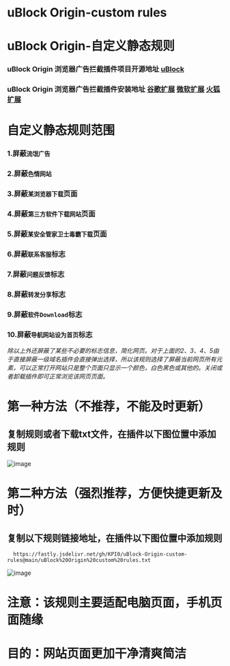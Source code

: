 # uBlock Origin-custom rules  
# uBlock Origin-自定义静态规则  
### uBlock Origin 浏览器广告拦截插件项目开源地址 [uBlock](https://github.com/gorhill/uBlock/)
### uBlock Origin 浏览器广告拦截插件安装地址    [谷歌扩展](https://chrome.google.com/webstore/detail/ublock-origin/cjpalhdlnbpafiamejdnhcphjbkeiagm/)    [微软扩展](https://microsoftedge.microsoft.com/addons/detail/ublock-origin/odfafepnkmbhccpbejgmiehpchacaeak/)    [火狐扩展](https://addons.mozilla.org/zh-CN/firefox/addon/ublock-origin//)  

# 自定义静态规则范围
### 1.屏蔽`流氓广告`
### 2.屏蔽`色情网站`

### 3.屏蔽`某浏览器下载`页面
### 4.屏蔽`第三方软件下载网站`页面
### 5.屏蔽`某安全管家卫士毒霸下载`页面

### 6.屏蔽`联系客服`标志
### 7.屏蔽`问题反馈`标志
### 8.屏蔽`转发分享`标志
### 9.屏蔽`软件Download`标志
### 10.屏蔽`导航网站设为首页`标志

*除以上外还屏蔽了某些不必要的标志信息，简化网页。对于上面的2、3、4、5由于直接屏蔽一级域名插件会直接弹出选择，所以该规则选择了屏蔽当前网页所有元素，可以正常打开网站只是整个页面只显示一个颜色，白色黑色或其他的。关闭或者卸载插件即可正常浏览该网页页面。*

# 第一种方法（不推荐，不能及时更新）
## 复制规则或者下载txt文件，在插件以下图位置中添加规则
![image](https://github.com/KPI0/uBlock-Origin-custom-rules/blob/main/images/Snipaste_2022-02-28_18-40-26.png)

# 第二种方法（强烈推荐，方便快捷更新及时）
## 复制以下规则链接地址，在插件以下图位置中添加规则
```
  https://fastly.jsdelivr.net/gh/KPI0/uBlock-Origin-custom-rules@main/uBlock%20Origin%20custom%20rules.txt
```   
![image](https://github.com/KPI0/uBlock-Origin-custom-rules/blob/main/images/Snipaste_2022-02-28_18-36-37.png)

# 注意：该规则主要适配电脑页面，手机页面随缘
# 目的：网站页面更加干净清爽简洁
